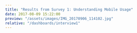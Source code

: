 ```yaml
---
title: "Results from Survey 1: Understanding Mobile Usage"
date: 2017-08-09 15:22:00
preview: "/assets/images/IMG_20170906_114102.jpg"
relative: "/dashboards/interview1"
---
```

